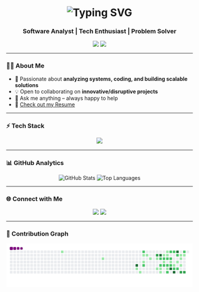 <!-- Typing animation header -->
<h1 align="center">
  <img src="https://readme-typing-svg.herokuapp.com?font=Fira+Code&pause=1000&center=true&width=435&lines=Hey+there!+👋;I'm+Likhit;Software+Analyst+%7C+Tech+Enthusiast;Problem+Solver+%7C+Lifelong+Learner" alt="Typing SVG" />
</h1>

<h3 align="center">Software Analyst | Tech Enthusiast | Problem Solver</h3>

<p align="center">
  <a href="https://www.linkedin.com/in/likhit-kumar/"><img src="https://img.shields.io/badge/-Likhit%20Kumar-blue?style=flat-square&logo=Linkedin&logoColor=white"/></a>
  <a href="mailto:likhitkumarvp@gmail.com"><img src="https://img.shields.io/badge/-likhitkumarvp@gmail.com-c14438?style=flat-square&logo=Gmail&logoColor=white"/></a>
</p>

---

### 👨‍💻 About Me
- 🚀 Passionate about **analyzing systems, coding, and building scalable solutions**  
- 💡 Open to collaborating on **innovative/disruptive projects**  
- 💬 Ask me anything – always happy to help  
- 📝 [Check out my Resume](https://www.linkedin.com/in/likhit-kumar/)  

---

### ⚡ Tech Stack  
<p align="center">
  <img src="https://skillicons.dev/icons?i=python,js,ts,nodejs,react,java,cpp,html,css,bootstrap,mongodb,mysql,git,github,gitlab,bitbucket,heroku,raspberrypi&perline=8" />
</p>

---

### 📊 GitHub Analytics  
<p align="center">
  <img src="https://github-readme-stats.vercel.app/api?username=Likhit-Kumar&show_icons=true&hide_border=true&count_private=true&theme=transparent" alt="GitHub Stats" height="180"/>
  <img src="https://github-readme-stats.vercel.app/api/top-langs/?username=Likhit-Kumar&layout=compact&hide_border=true&theme=transparent" alt="Top Languages" height="180"/>
</p>

---

### 🌐 Connect with Me  
<p align="center">
  <a href="https://www.linkedin.com/in/likhit-kumar/"><img src="https://img.shields.io/badge/-LinkedIn-blue?style=for-the-badge&logo=linkedin&logoColor=white"/></a>
  <a href="mailto:likhitkumarvp@gmail.com"><img src="https://img.shields.io/badge/-Gmail-red?style=for-the-badge&logo=gmail&logoColor=white"/></a>
</p>

---

### 🐍 Contribution Graph  
<picture>
  <source media="(prefers-color-scheme: dark)" srcset="https://raw.githubusercontent.com/Likhit-Kumar/Likhit-Kumar/output/github-contribution-grid-snake-dark.gif" />
  <source media="(prefers-color-scheme: light)" srcset="https://raw.githubusercontent.com/Likhit-Kumar/Likhit-Kumar/output/github-contribution-grid-snake-light.gif" />
  <img alt="github contribution grid snake animation" src="https://raw.githubusercontent.com/Likhit-Kumar/Likhit-Kumar/output/github-contribution-grid-snake.gif" />
</picture>

